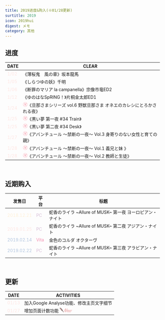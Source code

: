 ```yaml
---
title: 2019进度&购入(※01/28更新)
surtitle: 2019
icon: 2019hui
digest: メモ
category: 其他
---
```


## 进度

| DATE                              | CLEAR                                                        |
| --------------------------------- | ------------------------------------------------------------ |
| <font color="#FFE4E1">1/02</font> | 《薄桜鬼　風の章》坂本龍馬                                   |
| <font color="#FFE4E1">1/05</font> | 《しらつゆの妖》千明                                         |
| <font color="#FFE4E1">1/06</font> | 《断罪のマリア la campanella》宗像市竜ED2                    |
| <font color="#FFE4E1">1/12</font> | 《ゆのはなSpRING！》片桐金太郎ED1                            |
| <font color="#FFE4E1">1/24</font> | <img src="/assets/img/18x.png" width="15px">《旦那さまシリーズ vol.6 野獣旦那さま オネエのカレシにとろかされる夜》 |
| <font color="#FFE4E1">1/25</font> | <img src="/assets/img/18x.png" width="15px">《黒い夢 第一夜 #34 Train》 |
| <font color="#FFE4E1">1/25</font> | <img src="/assets/img/18x.png" width="15px">《黒い夢 第二夜 #34 Desk》 |
| <font color="#FFE4E1">1/27</font> | <img src="/assets/img/18x.png" width="15px">《アバンチュール ～禁断の一夜～ Vol.3 身寄りのない女性と育ての親》 |
| <font color="#FFE4E1">1/28</font> | <img src="/assets/img/18x.png" width="15px">《アバンチュール ～禁断の一夜～ Vol.1 義兄と妹 》 |
| <font color="#FFE4E1">1/28</font> | <img src="/assets/img/18x.png" width="15px">《アバンチュール ～禁断の一夜～ Vol.2 教師と生徒》 |

<br>

## 近期购入

| 发售日                                  | 平台                              | 标题                                                      |
| --------------------------------------- | --------------------------------- | --------------------------------------------------------- |
| <font color="#FFEFD5">2018.12.21</font> | <font color="#D8BFD8">PC</font>   | 蛇香のライラ ~Allure of MUSK~ 第一夜 ヨーロピアン・ナイト |
| <font color="#FFE4E1">2019.01.25</font> | <font color="#D8BFD8">PC</font>   | 蛇香のライラ ~Allure of MUSK~ 第二夜 アジアン・ナイト     |
| <font color="#B0C4DE">2019.02.14</font> | <font color="#F48Fb1">Vita</font> | 金色のコルダ オクターヴ                                   |
| <font color="#B0C4DE">2019.02.22</font> | <font color="#D8BFD8">PC</font>   | 蛇香のライラ ~Allure of MUSK~ 第三夜 アラビアン・ナイト   |

<br>

## 更新

| DATE                               | ACTIVITIES                                                   |
| ---------------------------------- | ------------------------------------------------------------ |
| <font color="#FFE4E1">01/13</font> | 加入Google Analyse功能、修改主页文字细节                     |
| <font color="#FFE4E1">01/27</font> | 增加页面计数功能 <img src="/assets/img/new.png" width="40px"> |